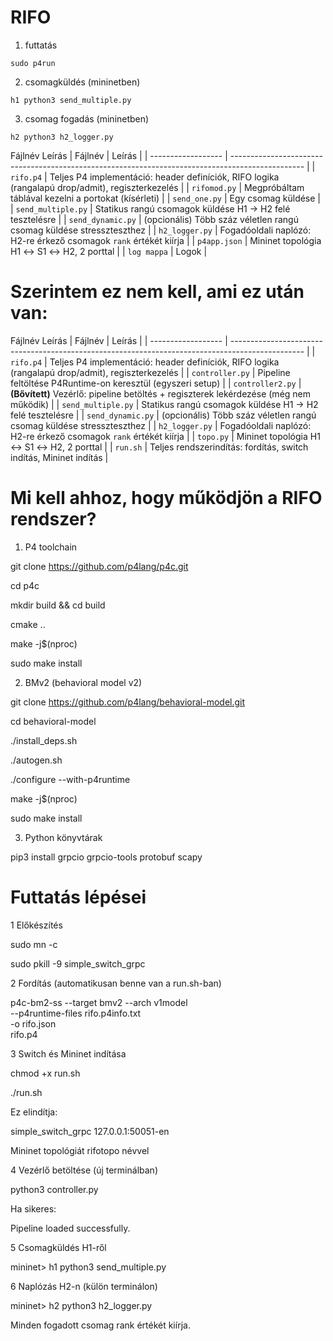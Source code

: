 # RIFO

1. futtatás
```
sudo p4run
```

2. csomagküldés (mininetben)
```
h1 python3 send_multiple.py
```

3. csomag fogadás (mininetben)
```
h2 python3 h2_logger.py
```

Fájlnév	Leírás
| Fájlnév            | Leírás                                                                                           |
| ------------------ | ------------------------------------------------------------------------------------------------ |
| `rifo.p4`          | Teljes P4 implementáció: header definíciók, RIFO logika (rangalapú drop/admit), regiszterkezelés |
| `rifomod.py`    | Megpróbáltam táblával kezelni a portokat (kísérleti)                                 |
| `send_one.py`   | Egy csomag küldése         |
| `send_multiple.py` | Statikus rangú csomagok küldése H1 → H2 felé tesztelésre                                         |
| `send_dynamic.py`  | (opcionális) Több száz véletlen rangú csomag küldése stresszteszthez                             |
| `h2_logger.py`     | Fogadóoldali naplózó: H2-re érkező csomagok `rank` értékét kiírja                                |
| `p4app.json`          | Mininet topológia H1 ↔ S1 ↔ H2, 2 porttal                                                        |
| `log mappa`           | Logok                                |


# Szerintem ez nem kell, ami ez után van:

Fájlnév	Leírás
| Fájlnév            | Leírás                                                                                           |
| ------------------ | ------------------------------------------------------------------------------------------------ |
| `rifo.p4`          | Teljes P4 implementáció: header definíciók, RIFO logika (rangalapú drop/admit), regiszterkezelés |
| `controller.py`    | Pipeline feltöltése P4Runtime-on keresztül (egyszeri setup)                                      |
| `controller2.py`   | **(Bővített)** Vezérlő: pipeline betöltés + regiszterek lekérdezése (még nem működik)            |
| `send_multiple.py` | Statikus rangú csomagok küldése H1 → H2 felé tesztelésre                                         |
| `send_dynamic.py`  | (opcionális) Több száz véletlen rangú csomag küldése stresszteszthez                             |
| `h2_logger.py`     | Fogadóoldali naplózó: H2-re érkező csomagok `rank` értékét kiírja                                |
| `topo.py`          | Mininet topológia H1 ↔ S1 ↔ H2, 2 porttal                                                        |
| `run.sh`           | Teljes rendszerindítás: fordítás, switch indítás, Mininet indítás                                |

# Mi kell ahhoz, hogy működjön a RIFO rendszer?

1. P4 toolchain

git clone https://github.com/p4lang/p4c.git

cd p4c

mkdir build && cd build

cmake ..

make -j$(nproc)

sudo make install

2. BMv2 (behavioral model v2)

git clone https://github.com/p4lang/behavioral-model.git

cd behavioral-model

./install_deps.sh

./autogen.sh

./configure --with-p4runtime

make -j$(nproc)

sudo make install

3. Python könyvtárak

pip3 install grpcio grpcio-tools protobuf scapy


# Futtatás lépései

1 Előkészítés

sudo mn -c

sudo pkill -9 simple_switch_grpc

2 Fordítás (automatikusan benne van a run.sh-ban)

p4c-bm2-ss --target bmv2 --arch v1model \
  --p4runtime-files rifo.p4info.txt \
  -o rifo.json \
  rifo.p4
  
3 Switch és Mininet indítása

chmod +x run.sh

./run.sh

Ez elindítja:

simple_switch_grpc 127.0.0.1:50051-en

Mininet topológiát rifotopo névvel

4 Vezérlő betöltése (új terminálban)

python3 controller.py

Ha sikeres:

Pipeline loaded successfully.

5 Csomagküldés H1-ről

mininet> h1 python3 send_multiple.py

6 Naplózás H2-n (külön terminálon)

mininet> h2 python3 h2_logger.py

Minden fogadott csomag rank értékét kiírja.
